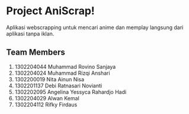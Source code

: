 # Project AniScrap!
Aplikasi webscrapping untuk mencari anime dan memplay langsung dari aplikasi tanpa iklan.

## Team Members
1. 1302204044 Muhammad Rovino Sanjaya
1. 1302204024 Muhammad Rizqi Anshari
1. 1302200019 Nita Ainun Nisa
1. 1302201137 Debi Ratnasari Novianti
1. 1302202095 Angelina Yessyca Rahardjo Hadi
1. 1302204029 Alwan Kemal
1. 1302204112 Rifky Firdaus